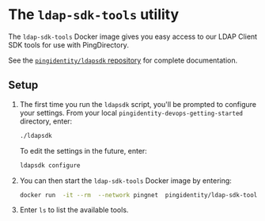 # The `ldap-sdk-tools` utility

The `ldap-sdk-tools` Docker image gives you easy access to our LDAP Client SDK tools for use with PingDirectory.

See the [`pingidentity/ldapsdk` repository](https://github.com/pingidentity/ldapsdk) for complete documentation.

## Setup

1. The first time you run the `ldapsdk` script, you'll be prompted to configure your settings. From your local `pingidentity-devops-getting-started` directory, enter:

   ```bash
   ./ldapsdk
   ```
   To edit the settings in the future, enter:

   ```bash
   ldapsdk configure
   ```

2. You can then start the `ldap-sdk-tools` Docker image by entering:

   ```bash
   docker run  -it --rm  --network pingnet  pingidentity/ldap-sdk-tools:latest
   ```

3. Enter `ls` to list the available tools.